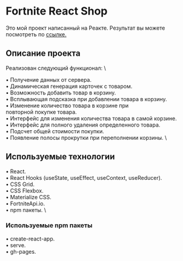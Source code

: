 # Fortnite React Shop

Это мой проект написанный на Реакте. Результат вы можете посмотреть по [ссылке.](https://shevchenko-stanislav.github.io/fortnite-shop-react/)

## Описание проекта

Реализован следующий функционал: \

• Получение данных от сервера. \
• Динамическая генерация карточек с товаром. \
• Возможность добавить товар в корзину. \
• Всплывающая подсказка при добавлении товара в корзину. \
• Изменение количество товара в корзине при \
  повторной покупке товара. \
• Интерфейс для изменения количества товара в самой корзине. \
• Интерфейс для полного удаления определенного товара. \
• Подсчет общей стоимости покупки. \
• Появление полосы прокрутки при переполнении корзины. \

## Используемые технологии

• React. \
• React Hooks (useState, useEffect, useContext, useReducer). \
• CSS Grid. \
• CSS Flexbox. \
• Materialize CSS. \
• FortniteApi.io. \
• npm пакеты. \

### Используемые npm пакеты

• create-react-app. \
• serve. \
• gh-pages. 



